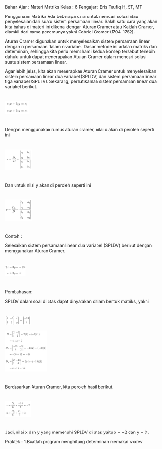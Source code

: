 Bahan Ajar : Materi Matriks
Kelas : 6
Pengajar : Eris Taufiq H, ST, MT

Penggunaan Matriks
Ada beberapa cara untuk mencari solusi atau penyelesaian dari suatu sistem persamaan linear. Salah satu cara yang akan kita bahas di materi ini dikenal dengan Aturan Cramer atau Kaidah Cramer, diambil dari nama penemunya yakni Gabriel Cramer (1704–1752).

Aturan Cramer digunakan untuk menyelesaikan sistem persamaan linear dengan n persamaan dalam n variabel. Dasar metode ini adalah matriks dan determinan, sehingga kita perlu memahami kedua konsep tersebut terlebih dahulu untuk dapat menerapakan Aturan Cramer dalam mencari solusi suatu sistem persamaan linear.

Agar lebih jelas, kita akan menerapkan Aturan Cramer untuk menyelesaikan sistem persamaan linear dua variabel (SPLDV) dan sistem persamaan linear tiga variabel (SPLTV). Sekarang, perhatikanlah sistem persamaan linear dua variabel berikut.

#

![Alt text](image.png)

#

Dengan menggunakan rumus aturan cramer, nilai x akan di peroleh seperti ini

#

![Alt text](image-1.png)

#

Dan untuk nilai y akan di peroleh seperti ini

#

![Alt text](image-2.png)

#

Contoh :

Selesaikan sistem persamaan linear dua variabel (SPLDV) berikut dengan menggunakan Aturan Cramer.

#

![Alt text](image-3.png)

#

Pembahasan:

SPLDV dalam soal di atas dapat dinyatakan dalam bentuk matriks, yakni

#

![Alt text](image-4.png)

![Alt text](image-5.png)

#

Berdasarkan Aturan Cramer, kita peroleh hasil berikut.

#

![Alt text](image-6.png)

#

Jadi, nilai x dan y yang memenuhi SPLDV di atas yaitu
x = −2 dan y = 3
.

Praktek :
1.Buatlah program menghitung determinan memakai wxdev
